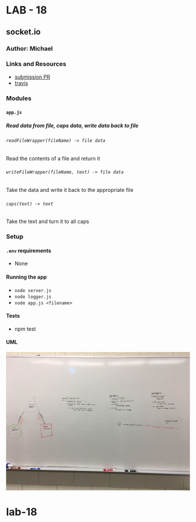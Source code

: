 # LAB - 18

## socket.io

### Author: Michael

### Links and Resources
* [submission PR](https://github.com/michaelchapman-401-advanced-javascript/lab-18/pull/1)
* [travis](https://travis-ci.org/michaelchapman-401-advanced-javascript/lab-18)

### Modules
#### `app.js`
##### Read data from file, caps data, write data back to file

###### `readFileWrapper(fileName) -> file data`
Read the contents of a file and return it

###### `writeFileWrapper(fileName, text) -> file data`
Take the data and write it back to the appropriate file

###### `caps(text) -> text`
Take the text and turn it to all caps

### Setup
#### `.env` requirements
* None

#### Running the app
* `node server.js`
* `node logger.js`
* `node app.js <filename>`
#### Tests
* npm test

#### UML
![UML](./assets/UML.jpg)
# lab-18